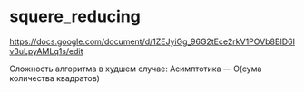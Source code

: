# squere_reducing
https://docs.google.com/document/d/1ZEJyiGg_96G2tEce2rkV1POVb8BlD6Iv3uLpyAMLq1s/edit

Сложность алгоритма в худшем случае:
Асимптотика — О(сума количества квадратов)
